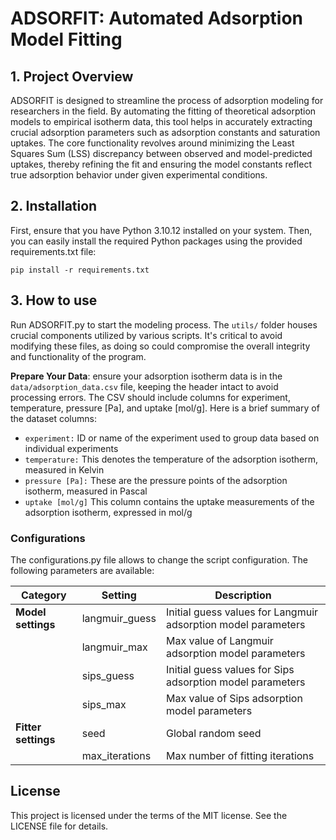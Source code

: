 # ADSORFIT: Automated Adsorption Model Fitting

## 1. Project Overview
ADSORFIT is designed to streamline the process of adsorption modeling for researchers in the field. By automating the fitting of theoretical adsorption models to empirical isotherm data, this tool helps in accurately extracting crucial adsorption parameters such as adsorption constants and saturation uptakes. The core functionality revolves around minimizing the Least Squares Sum (LSS) discrepancy between observed and model-predicted uptakes, thereby refining the fit and ensuring the model constants reflect true adsorption behavior under given experimental conditions.

## 2. Installation
First, ensure that you have Python 3.10.12 installed on your system. Then, you can easily install the required Python packages using the provided requirements.txt file:

`pip install -r requirements.txt` 

## 3. How to use
Run ADSORFIT.py to start the modeling process. The `utils/` folder houses crucial components utilized by various scripts. It's critical to avoid modifying these files, as doing so could compromise the overall integrity and functionality of the program. 

**Prepare Your Data**: ensure your adsorption isotherm data is in the `data/adsorption_data.csv` file, keeping the header intact to avoid processing errors. The CSV should include columns for experiment, temperature, pressure [Pa], and uptake [mol/g]. Here is a brief summary of the dataset columns:

- `experiment:` ID or name of the experiment used to group data based on individual experiments
- `temperature:` This denotes the temperature of the adsorption isotherm, measured in Kelvin
- `pressure [Pa]:` These are the pressure points of the adsorption isotherm, measured in Pascal
- `uptake [mol/g]` This column contains the uptake measurements of the adsorption isotherm, expressed in mol/g


### Configurations
The configurations.py file allows to change the script configuration. The following parameters are available:

| Category           | Setting          | Description                                               |
|--------------------|------------------|-----------------------------------------------------------|
| **Model settings** | langmuir_guess   | Initial guess values for Langmuir adsorption model parameters |
|                    | langmuir_max     | Max value of Langmuir adsorption model parameters         |
|                    | sips_guess       | Initial guess values for Sips adsorption model parameters |
|                    | sips_max         | Max value of Sips adsorption model parameters             |
| **Fitter settings** | seed            | Global random seed                                        |
|                    | max_iterations   | Max number of fitting iterations                          |

 

## License
This project is licensed under the terms of the MIT license. See the LICENSE file for details.



